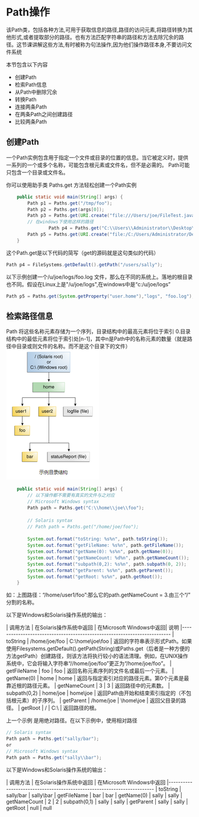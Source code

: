 # Path操作

该Path类，包括各种方法,可用于获取信息的路径,路径的访问元素,将路径转换为其他形式,或者提取部分的路径。也有方法匹配字符串的路径和方法去除冗余的路径。这节课讲解这些方法,有时被称为句法操作,因为他们操作路径本身,不要访问文件系统

本节包含以下内容

* 创建Path
* 检索Path信息
* 从Path中删除冗余
* 转换Path
* 连接两条Path
* 在两条Path之间创建路径
* 比较两条Path

## 创建Path
一个Path实例包含用于指定一个文件或目录的位置的信息。当它被定义时，提供一系列的一个或多个名称，可能包含根元素或文件名，但不是必需的。
Path可能只包含一个目录或文件名。

你可以使用助手类 Paths.get 方法轻松创建一个Path实例
```java
    public static void main(String[] args) {
        Path p1 = Paths.get("/tmp/foo");
        Path p2 = Paths.get(args[0]);
        Path p3 = Paths.get(URI.create("file:///Users/joe/FileTest.java"));
        // 在windows下使用这样的路径
                Path p4 = Paths.get("C:\\Users\\Administrator\\Desktop\\局域网屏幕分享");
        Path p5 = Paths.get(URI.create("file:/C:/Users/Administrator/Desktop/局域网屏幕分享/使用说明.txt"));
    }
```

这个Path.get是以下代码的简写（get的源码就是这句类似的代码）
```java
Path p4 = FileSystems.getDefault().getPath("/users/sally");
```

以下示例创建一个/u/joe/logs/foo.log 文件，那么在不同的系统上。落地的根目录也不同。假设在Linux上是"/u/joe/logs",在windows中是“c:/u/joe/logs”

```java
Path p5 = Paths.get(System.getProperty("user.home"),"logs", "foo.log");
```

## 检索路径信息
Path 将这些名称元素存储为一个序列，目录结构中的最高元素将位于索引 0.目录结构中的最低元素将位于索引处[n-1]，其中n是Path中的名称元素的数量（就是路径中目录或则文件的名称。而不是这个目录下的文件）
![](/assets/essential/io/io-dirStructure.png)
```java
    public static void main(String[] args) {
        // 以下操作都不需要有真实的文件与之对应
        // Microsoft Windows syntax
        Path path = Paths.get("C:\\home\\joe\\foo");

        // Solaris syntax
        // Path path = Paths.get("/home/joe/foo");

        System.out.format("toString: %s%n", path.toString());
        System.out.format("getFileName: %s%n", path.getFileName());
        System.out.format("getName(0): %s%n", path.getName(0));
        System.out.format("getNameCount: %d%n", path.getNameCount());
        System.out.format("subpath(0,2): %s%n", path.subpath(0, 2));
        System.out.format("getParent: %s%n", path.getParent());
        System.out.format("getRoot: %s%n", path.getRoot());
    }
```

如：上图路径：“/home/user1/foo”:那么它的path.getNameCount = 3.由三个“/” 分割的名称。

以下是Windows和Solaris操作系统的输出：

| 调用方法	| 在Solaris操作系统中返回 | 在Microsoft Windows中返回|	说明
|-------------------------------------------------------------------------
| toString	| /home/joe/foo	| C:\home\joe\foo	| 返回的字符串表示形式Path。如果使用Filesystems.getDefault().getPath(String)或Paths.get（后者是一种方便的方法getPath）创建路径，则该方法将执行较小的语法清理。例如，在UNIX操作系统中，它会将输入字符串“//home/joe/foo”更正为“/home/joe/foo”。
| getFileName	| foo	| foo	| 返回名称元素序列的文件名或最后一个元素。
| getName(0)	| home	| home	| 返回与指定索引对应的路径元素。第0个元素是最靠近根的路径元素。
| getNameCount	| 3	| 3	| 返回路径中的元素数。
| subpath(0,2)	| home/joe	| home\joe	| 返回Path由开始和结束索引指定的（不包括根元素）的子序列。
| getParent	| /home/joe	| \home\joe	| 返回父目录的路径。
| getRoot	| /	| C:\	| 返回路径的根。

上一个示例 是用绝对路径。在以下示例中，使用相对路径
```java
// Solaris syntax
Path path = Paths.get("sally/bar");
or
// Microsoft Windows syntax
Path path = Paths.get("sally\\bar");
```
以下是Windows和Solaris操作系统的输出：

| 调用方法	| 在Solaris操作系统中返回	| 在Microsoft Windows中返回
|------------------------------------------------------------------------
| toString	| sally/bar	| sally\bar
| getFileName	| bar	| bar
| getName(0)	| sally	| sally
| getNameCount	| 2	| 2
| subpath(0,1)	| sally	| sally
| getParent	| sally	| sally
| getRoot	| null	| null
